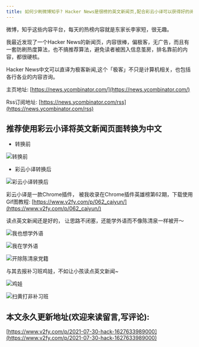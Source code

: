 ```yaml
---
title: 如何少刷微博知乎? Hacker News是很榜的英文新闻页,配合彩云小译可以获得好的阅读体验
---
```


微博，知乎这些内容平台，每天的热榜内容就是东家长李家短，很无趣。


我最近发现了一个Hacker News的新闻页，内容很棒，偏极客，无广告，而且有一套防刷热度算法，也不搞推荐算法，避免读者被困入信息茧房，排名靠前的内容，都很硬核。

Hacker News中文可以直译为极客新闻,这个「极客」不只是计算机相关，也包括各行各业的内容咨询。

主页地址: [https://news.ycombinator.com/](https://news.ycombinator.com/)

Rss订阅地址: [https://news.ycombinator.com/rss](https://news.ycombinator.com/rss)



## 推荐使用彩云小译将英文新闻页面转换为中文



- 转换前

![转换前](https://cdn.fangyuanxiaozhan.com/assets/1627634622427ZDTs6NbX.png)





- 彩云小译转换后

![彩云小译转换后](https://cdn.fangyuanxiaozhan.com/assets/1627634683449AYMX5pGT.png)



彩云小译是一款Chrome插件， 被我收录在Chrome插件英雄榜第62期，下载使用Gif图教程: [https://www.v2fy.com/p/062_caiyun/](https://www.v2fy.com/p/062_caiyun/)



读点英文新闻还是好的， 让思路不闭塞，还能学外语而不像陈清泉一样被开～





![我也想学外语](https://cdn.fangyuanxiaozhan.com/assets/1627635120627bFwXCYX1.jpeg)





![我在学外语](https://cdn.fangyuanxiaozhan.com/assets/16276350619691QJpafcW.gif)



![开除陈清泉党籍](https://cdn.fangyuanxiaozhan.com/assets/16276351420693Fh1icdc.jpeg)







与其去报补习班鸡娃，不如让小孩读点英文新闻~

![鸡娃](https://cdn.fangyuanxiaozhan.com/assets/1627635401330rTi6j2dC.png)



![扫黄打非补习班](https://cdn.fangyuanxiaozhan.com/assets/1627635385984BJFwYwmD.png)











## 本文永久更新地址(欢迎来读留言,写评论):

[https://www.v2fy.com/p/2021-07-30-hack-1627633989000](https://www.v2fy.com/p/2021-07-30-hack-1627633989000)